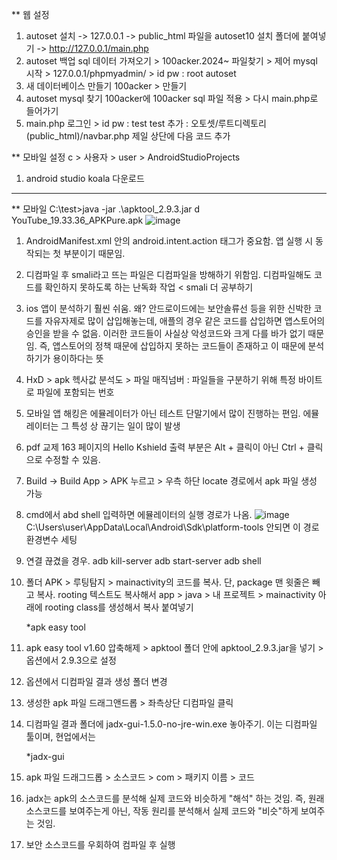 ** 웹 설정
1. autoset 설치 -> 127.0.0.1 -> public_html 파일을 autoset10 설치 폴더에 붙여넣기 -> http://127.0.0.1/main.php
2. autoset 백업 sql 데이터 가져오기 > 100acker.2024~ 파일찾기 > 제어 mysql 시작 > 127.0.0.1/phpmyadmin/ > id pw : root autoset
3. 새 데이터베이스 만들기 100acker > 만들기
4. autoset mysql 찾기 100acker에 100acker sql 파일 적용 > 다시 main.php로 들어가기 
5. main.php 로그인 > id pw : test test
추가 : 오토셋/루트디렉토리(public_html)/navbar.php 제일 상단에 다음 코드 추가
<?php
    session_start();
        if ($_SESSION['login'] == "") {
                $_SESSION['login'] = "N";
        }
?>

** 모바일 설정
c > 사용자 > user > AndroidStudioProjects
1. android studio koala 다운로드

--------------------------------------------------------------------------------------------------------------
** 모바일 
C:\test>java -jar .\apktool_2.9.3.jar d YouTube_19.33.36_APKPure.apk
![image](https://github.com/user-attachments/assets/6d00b9df-4e91-466e-a1bd-9fa168ede49f)

1. AndroidManifest.xml 안의 android.intent.action 태그가 중요함. 앱 실행 시 동작되는 첫 부분이기 때문임.
2. 디컴파일 후 smali라고 뜨는 파일은 디컴파일을 방해하기 위함임. 디컴파일해도 코드를 확인하지 못하도록 하는 난독화 작업 < smali 더 공부하기
3. ios 앱이 분석하기 훨씬 쉬움. 왜? 안드로이드에는 보안솔류선 등을 위한 신박한 코드를 자유자제로 많이 삽입해놓는데, 애플의 경우 같은 코드를 삽입하면
    앱스토어의 승인을 받을 수 없음. 이러한 코드들이 사실상 악성코드와 크게 다를 바가 없기 때문임. 즉, 앱스토어의 정책 때문에 삽입하지 못하는 코드들이 존재하고 이 때문에 분석하기가 용이하다는 뜻
4. HxD > apk 헥사값 분석도 > 파일 매직넘버 : 파일들을 구분하기 위해 특정 바이트로 파일에 포함되는 번호
5. 모바일 앱 해킹은 에뮬레이터가 아닌 테스트 단말기에서 많이 진행하는 편임. 에뮬레이터는 그 특성 상 끊기는 일이 많이 발생
6. pdf 교제 163 페이지의 Hello Kshield 출력 부분은 Alt + 클릭이 아닌 Ctrl + 클릭으로 수정할 수 있음.
7. Build -> Build App > APK 누르고 > 우측 하단 locate 경로에서 apk 파일 생성 가능
8. cmd에서 abd shell 입력하면 에뮬레이터의 실행 경로가 나옴.
   ![image](https://github.com/user-attachments/assets/c3fca568-0687-4aa6-b64a-c278d0d93f07)
   C:\Users\user\AppData\Local\Android\Sdk\platform-tools 안되면 이 경로 환경변수 세팅
9. 연결 끊겼을 경우.
    adb kill-server
    adb start-server
    adb shell
10. 폴더 APK > 루팅탐지 > mainactivity의 코드를 복사. 단, package 맨 윗줄은 빼고 복사. rooting 텍스트도 복사해서 app > java > 내 프로젝트 > mainactivity 아래에 rooting class를 생성해서 복사 붙여넣기

    *apk easy tool
12. apk easy tool v1.60 압축해제 > apktool 폴더 안에 apktool_2.9.3.jar을 넣기 > 옵션에서 2.9.3으로 설정
13. 옵션에서 디컴파일 결과 생성 폴더 변경
14. 생성한 apk 파일 드래그앤드롭 > 좌측상단 디컴파일 클릭
15. 디컴파일 결과 폴더에 jadx-gui-1.5.0-no-jre-win.exe 놓아주기. 이는 디컴파일 툴이며, 현업에서는

    *jadx-gui
16. apk 파일 드래그드롭 > 소스코드 > com > 패키지 이름 > 코드
17. jadx는 apk의 소스코드를 분석해 실제 코드와 비슷하게 "해석" 하는 것임. 즉, 원래 소스코드를 보여주는게 아닌, 작동 원리를 분석해서 실제 코드와 "비슷"하게 보여주는 것임.
18. 보안 소스코드를 우회하여 컴파일 후 실행






